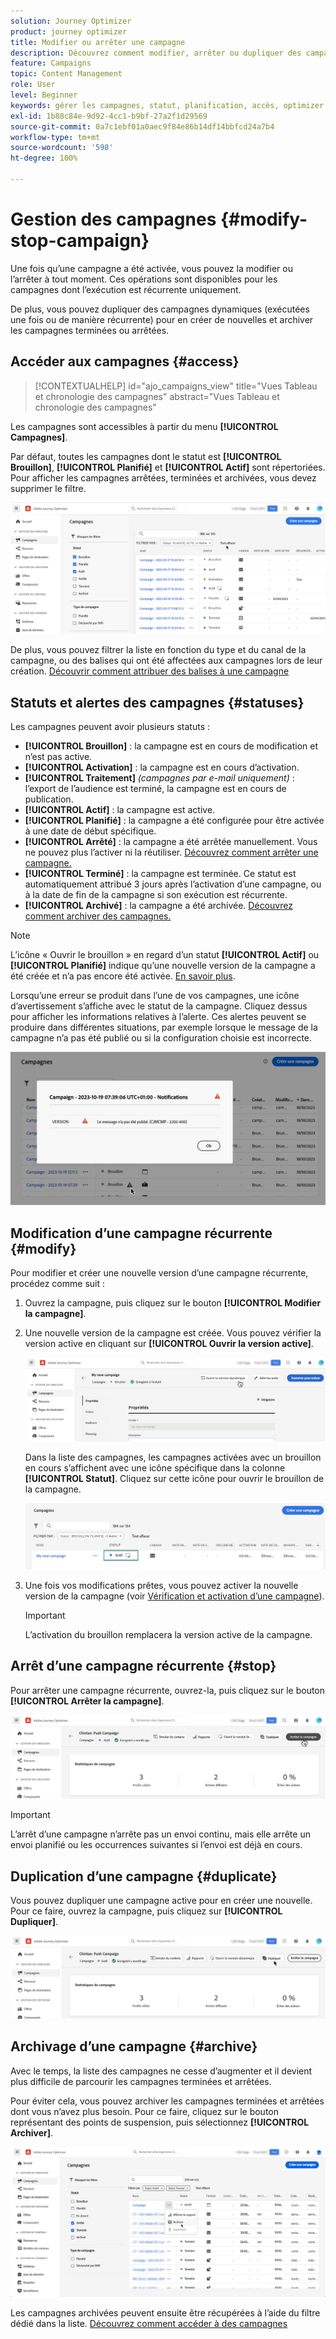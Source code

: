 ```yaml
---
solution: Journey Optimizer
product: journey optimizer
title: Modifier ou arrêter une campagne
description: Découvrez comment modifier, arrêter ou dupliquer des campagnes dynamiques dans Journey Optimizer.
feature: Campaigns
topic: Content Management
role: User
level: Beginner
keywords: gérer les campagnes, statut, planification, accès, optimizer
exl-id: 1b88c84e-9d92-4cc1-b9bf-27a2f1d29569
source-git-commit: 0a7c1ebf01a0aec9f84e86b14df14bbfcd24a7b4
workflow-type: tm+mt
source-wordcount: '598'
ht-degree: 100%

---
```


# Gestion des campagnes {#modify-stop-campaign}

Une fois qu’une campagne a été activée, vous pouvez la modifier ou l’arrêter à tout moment. Ces opérations sont disponibles pour les campagnes dont l’exécution est récurrente uniquement.

De plus, vous pouvez dupliquer des campagnes dynamiques (exécutées une fois ou de manière récurrente) pour en créer de nouvelles et archiver les campagnes terminées ou arrêtées.

## Accéder aux campagnes {#access}

>[!CONTEXTUALHELP]
>id="ajo_campaigns_view"
>title="Vues Tableau et chronologie des campagnes"
>abstract="Vues Tableau et chronologie des campagnes"

Les campagnes sont accessibles à partir du menu **[!UICONTROL Campagnes]**.

Par défaut, toutes les campagnes dont le statut est **[!UICONTROL Brouillon]**, **[!UICONTROL Planifié]** et **[!UICONTROL Actif]** sont répertoriées. Pour afficher les campagnes arrêtées, terminées et archivées, vous devez supprimer le filtre.

![](assets/create-campaign-list.png)

De plus, vous pouvez filtrer la liste en fonction du type et du canal de la campagne, ou des balises qui ont été affectées aux campagnes lors de leur création. [Découvrir comment attribuer des balises à une campagne](create-campaign.md#create)

## Statuts et alertes des campagnes {#statuses}

Les campagnes peuvent avoir plusieurs statuts :

* **[!UICONTROL Brouillon]** : la campagne est en cours de modification et n’est pas active.
* **[!UICONTROL Activation]** : la campagne est en cours d’activation.
* **[!UICONTROL Traitement]** *(campagnes par e-mail uniquement)* : l’export de l’audience est terminé, la campagne est en cours de publication.
* **[!UICONTROL Actif]** : la campagne est active.
* **[!UICONTROL Planifié]** : la campagne a été configurée pour être activée à une date de début spécifique.
* **[!UICONTROL Arrêté]** : la campagne a été arrêtée manuellement. Vous ne pouvez plus l’activer ni la réutiliser. [Découvrez comment arrêter une campagne.](modify-stop-campaign.md#stop)
* **[!UICONTROL Terminé]** : la campagne est terminée. Ce statut est automatiquement attribué 3 jours après l’activation d’une campagne, ou à la date de fin de la campagne si son exécution est récurrente.
* **[!UICONTROL Archivé]** : la campagne a été archivée. [Découvrez comment archiver des campagnes.](modify-stop-campaign.md#archive)

>[!NOTE]
>
>L’icône « Ouvrir le brouillon » en regard d’un statut **[!UICONTROL Actif]** ou **[!UICONTROL Planifié]** indique qu’une nouvelle version de la campagne a été créée et n’a pas encore été activée. [En savoir plus](modify-stop-campaign.md#modify).

Lorsqu’une erreur se produit dans l’une de vos campagnes, une icône d’avertissement s’affiche avec le statut de la campagne. Cliquez dessus pour afficher les informations relatives à l’alerte. Ces alertes peuvent se produire dans différentes situations, par exemple lorsque le message de la campagne n’a pas été publié ou si la configuration choisie est incorrecte.

![](assets/campaign-alerts.png)

## Modification d’une campagne récurrente {#modify}

Pour modifier et créer une nouvelle version d’une campagne récurrente, procédez comme suit :

1. Ouvrez la campagne, puis cliquez sur le bouton **[!UICONTROL Modifier la campagne]**.

1. Une nouvelle version de la campagne est créée. Vous pouvez vérifier la version active en cliquant sur **[!UICONTROL Ouvrir la version active]**.

   ![](assets/create-campaign-draft.png)

   Dans la liste des campagnes, les campagnes activées avec un brouillon en cours s’affichent avec une icône spécifique dans la colonne **[!UICONTROL Statut]**. Cliquez sur cette icône pour ouvrir le brouillon de la campagne.

   ![](assets/create-campaign-edit-list.png)

1. Une fois vos modifications prêtes, vous pouvez activer la nouvelle version de la campagne (voir [Vérification et activation d’une campagne](create-campaign.md#review-activate)).

   >[!IMPORTANT]
   >
   >L’activation du brouillon remplacera la version active de la campagne.

## Arrêt d’une campagne récurrente {#stop}

Pour arrêter une campagne récurrente, ouvrez-la, puis cliquez sur le bouton **[!UICONTROL Arrêter la campagne]**.

![](assets/create-campaign-stop.png)

>[!IMPORTANT]
>
>L’arrêt d’une campagne n’arrête pas un envoi continu, mais elle arrête un envoi planifié ou les occurrences suivantes si l’envoi est déjà en cours.

<!-- inbound campaign (inapp): can stop and resume -->

## Duplication d’une campagne {#duplicate}

Vous pouvez dupliquer une campagne active pour en créer une nouvelle. Pour ce faire, ouvrez la campagne, puis cliquez sur **[!UICONTROL Dupliquer]**.

![](assets/create-campaign-duplicate.png)

## Archivage d’une campagne {#archive}

Avec le temps, la liste des campagnes ne cesse d’augmenter et il devient plus difficile de parcourir les campagnes terminées et arrêtées.

Pour éviter cela, vous pouvez archiver les campagnes terminées et arrêtées dont vous n’avez plus besoin. Pour ce faire, cliquez sur le bouton représentant des points de suspension, puis sélectionnez **[!UICONTROL Archiver]**.

![](assets/create-campaign-archive.png)

Les campagnes archivées peuvent ensuite être récupérées à l’aide du filtre dédié dans la liste. [Découvrez comment accéder à des campagnes](get-started-with-campaigns.md#access)

